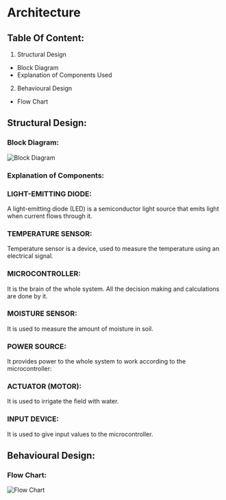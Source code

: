 # Architecture

## Table Of Content:
1. Structural Design
  * Block Diagram
  * Explanation of Components Used
2. Behavioural Design 
  * Flow Chart 
  
## Structural Design:
### Block Diagram:
  ![Block Diagram](https://user-images.githubusercontent.com/98889318/155833257-fd266d5d-9fe6-4584-b29d-3f3e9d67cc96.png)

### Explanation of Components:

### LIGHT-EMITTING DIODE:
A light-emitting diode (LED) is a semiconductor light source that emits light when current flows through it.

### TEMPERATURE SENSOR:
Temperature sensor is a device, used to measure the temperature using an electrical signal.

### MICROCONTROLLER:
It is the brain of the whole system. All the decision making and calculations are done by it.

### MOISTURE SENSOR:
It is used to measure the amount of moisture in soil.

### POWER SOURCE:
It provides power to the whole system to work according to the microcontroller:

### ACTUATOR (MOTOR):
It is used to irrigate the field with water.

### INPUT DEVICE:
It is used to give input values to the microcontroller.

  
  

## Behavioural Design:
  ### Flow Chart:
  
![Flow Chart](https://user-images.githubusercontent.com/98889318/155833280-8abefe66-2442-40fa-ad7f-ae72ba4f5f9e.png)
